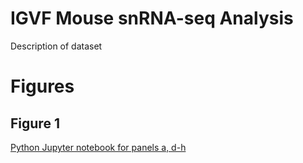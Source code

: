 # IGVF Mouse snRNA-seq Analysis

Description of dataset

# Figures
## Figure 1
[Python Jupyter notebook for panels a, d-h](https://github.com/erebboah/enc4_mouse_paper/blob/main/figures/Fig1.ipynb)
